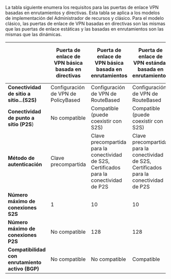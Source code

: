 La tabla siguiente enumera los requisitos para las puertas de enlace VPN basadas en enrutamientos y directivas. Esta tabla se aplica a los modelos de implementación del Administrador de recursos y clásico. Para el modelo clásico, las puertas de enlace de VPN basadas en directivas son las mismas que las puertas de enlace estáticas y las basadas en enrutamientos son las mismas que las dinámicas.

|  | **Puerta de enlace de VPN básica basada en directivas** | **Puerta de enlace de VPN básica basada en enrutamientos** | **Puerta de enlace de VPN estándar basada en enrutamientos** | **Puerta de enlace de VPN de alto rendimiento basada en enrutamientos** |
| --- | --- | --- | --- | --- |
| **Conectividad de sitio a sitio...(S2S)** |Configuración de VPN de PolicyBased |Configuración de VPN de RouteBased |Configuración de VPN de RouteBased |Configuración de VPN de RouteBased |
| **Conectividad de punto a sitio (P2S**) |No compatible |Compatible (puede coexistir con S2S) |Compatible (puede coexistir con S2S) |Compatible (puede coexistir con S2S) |
| **Método de autenticación** |Clave precompartida |Clave precompartida para la conectividad de S2S, Certificados para la conectividad de P2S |Clave precompartida para la conectividad de S2S, Certificados para la conectividad de P2S |Clave precompartida para la conectividad de S2S, Certificados para la conectividad de P2S |
| **Número máximo de conexiones S2S** |1 |10 |10 |30 |
| **Número máximo de conexiones P2S** |No compatible |128 |128 |128 |
| **Compatibilidad con enrutamiento activo (BGP)** |No compatible |No compatible |Compatible |Compatible |

